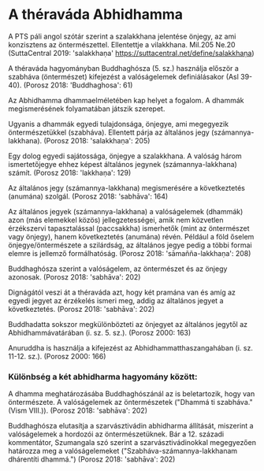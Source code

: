 # A théraváda Abhidhamma

A PTS páli angol szótár szerint a szalakkhana jelentése önjegy, az ami konzisztens az öntermészettel. Ellentettje a vilakkhana. Mil.205 Ne.20 (SuttaCentral 2019: 'salakkhaṇa' https://suttacentral.net/define/salakkhaṇa)



A théraváda hagyományban Buddhaghósza (5. sz.) használja először a szabháva (öntermészet) kifejezést a valóságelemek definiálásakor (Asl 39-40). (Porosz 2018: 'Buddhaghosa': 61)

Az Abhidhamma dhammaelméletében kap helyet a fogalom. A dhammák megismerésének folyamatában játszik szerepet.

Ugyanis a dhammák egyedi tulajdonsága, önjegye, ami megegyezik öntermészetükkel (szabháva). Ellentett párja az általános jegy (számannya-lakkhana). (Porosz 2018: 'salakkhaṇa': 205)


Egy dolog egyedi sajátossága, önjegye a szalakkhana. A valóság három ismertetőjegye ehhez képest általános jegynek (számannya-lakkhana) számít. (Porosz 2018: 'lakkhaṇa': 129)


Az általános jegy (számannya-lakkhana) megismerésére a következtetés (anumána) szolgál. (Porosz 2018: 'sabhāva': 164)

Az általános jegyek (számannya-lakkhana) a valóságelemek (dhammák) azon (más elemekkel közös) jellegzetességei, amik nem közvetlen érzékszervi tapasztalással (paccsakkha) ismerhetők (mint az öntermészet vagy önjegy), hanem következtetés (anumána) révén. Például a föld őselem önjegye/öntermészete a szilárdság, az általános jegye pedig a többi formai elemre is jellemző formálhatóság. (Porosz 2018: 'sāmañña-lakkhaṇa': 208)

Buddhaghósza szerint a valóságelem, az öntermészet és az önjegy azonosak. (Porosz 2018: 'sabhāva': 202)

Dignágától veszi át a théraváda azt, hogy két pramána van és amíg az egyedi jegyet az érzékelés ismeri meg, addig az általános jegyet a következtetés. (Porosz 2018: 'sabhāva': 202)


Buddhadatta sokszor megkülönbözteti az önjegyet az általános jegytől az Abhidhammávatárában (i. sz. 5. sz.). (Porosz 2000: 163)

Anuruddha is használja a kifejezést az Abhidhammatthaszangahában (i. sz. 11-12. sz.). (Porosz 2000: 166)


### Különbség a két abhidharma hagyomány között:

A dhamma meghatározásába Buddhaghószánál az is beletartozik, hogy van öntermészete. A valóságelemek az öntermészetek ("Dhammá ti szabháva." (Vism VIII.)). (Porosz 2018: 'sabhāva': 202)

Buddhaghósza elutasítja a szarvásztivádin abhidharma állítását, miszerint a valóságelemek a hordozói az öntermészetüknek.
Bár a 12. századi kommentátor, Szumangala szó szerint a szarvásztivádinokkal megegyezően határozza meg a valóságelemeket ("Szabháva-számannya-lakkhanam dhárentíti dhammá.") (Porosz 2018: 'sabhāva': 202)
